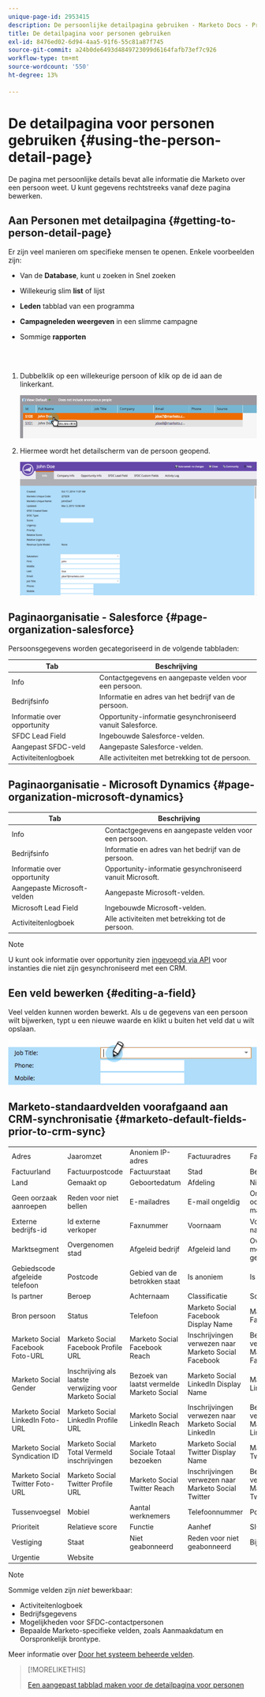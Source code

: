 ```yaml
---
unique-page-id: 2953415
description: De persoonlijke detailpagina gebruiken - Marketo Docs - Productdocumentatie
title: De detailpagina voor personen gebruiken
exl-id: 8476ed02-6d94-4aa5-91f6-55c81a87f745
source-git-commit: a24b0de6493d4849723099d6164fafb73ef7c926
workflow-type: tm+mt
source-wordcount: '550'
ht-degree: 13%

---
```


# De detailpagina voor personen gebruiken {#using-the-person-detail-page}

De pagina met persoonlijke details bevat alle informatie die Marketo over een persoon weet. U kunt gegevens rechtstreeks vanaf deze pagina bewerken.

## Aan Personen met detailpagina {#getting-to-person-detail-page}

Er zijn veel manieren om specifieke mensen te openen. Enkele voorbeelden zijn:

* Van de **Database**, kunt u zoeken in Snel zoeken
* Willekeurig slim **list** of lijst
* **Leden** tabblad van een programma
* **Campagneleden weergeven** in een slimme campagne
* Sommige **rapporten**

   <br> 

1. Dubbelklik op een willekeurige persoon of klik op de id aan de linkerkant.

   ![](assets/one-1.png)

1. Hiermee wordt het detailscherm van de persoon geopend.

   ![](assets/two-5.png)

## Paginaorganisatie - Salesforce {#page-organization-salesforce}

Persoonsgegevens worden gecategoriseerd in de volgende tabbladen:

| Tab | Beschrijving |
|---|---|
| Info | Contactgegevens en aangepaste velden voor een persoon. |
| Bedrijfsinfo | Informatie en adres van het bedrijf van de persoon. |
| Informatie over opportunity | Opportunity-informatie gesynchroniseerd vanuit Salesforce. |
| SFDC Lead Field | Ingebouwde Salesforce-velden. |
| Aangepast SFDC-veld | Aangepaste Salesforce-velden. |
| Activiteitenlogboek | Alle activiteiten met betrekking tot de persoon. |

## Paginaorganisatie - Microsoft Dynamics {#page-organization-microsoft-dynamics}

| Tab | Beschrijving |
|---|---|
| Info | Contactgegevens en aangepaste velden voor een persoon. |
| Bedrijfsinfo | Informatie en adres van het bedrijf van de persoon. |
| Informatie over opportunity | Opportunity-informatie gesynchroniseerd vanuit Microsoft. |
| Aangepaste Microsoft-velden | Aangepaste Microsoft-velden. |
| Microsoft Lead Field | Ingebouwde Microsoft-velden. |
| Activiteitenlogboek | Alle activiteiten met betrekking tot de persoon. |

>[!NOTE]
>
>U kunt ook informatie over opportunity zien [ingevoegd via API](https://developers.marketo.com/rest-api/lead-database/opportunities/) voor instanties die niet zijn gesynchroniseerd met een CRM.

## Een veld bewerken {#editing-a-field}

Veel velden kunnen worden bewerkt. Als u de gegevens van een persoon wilt bijwerken, typt u een nieuwe waarde en klikt u buiten het veld dat u wilt opslaan.

![](assets/image2015-2-27-11-3a14-3a2.png)

## Marketo-standaardvelden voorafgaand aan CRM-synchronisatie {#marketo-default-fields-prior-to-crm-sync}

|  |  |  |  |  |
|---|---|---|---|---|
| Adres | Jaaromzet | Anoniem IP-adres | Factuuradres | Factuurstad |
| Factuurland | Factuurpostcode | Factuurstaat | Stad | Bedrijfsnaam |
| Land | Gemaakt op | Geboortedatum | Afdeling | Niet bellen |
| Geen oorzaak aanroepen | Reden voor niet bellen | E-mailadres | E-mail ongeldig | Ongeldige oorzaak e-mail |
| Externe bedrijfs-id | Id externe verkoper | Faxnummer | Voornaam | Volledige naam |
| Marktsegment | Overgenomen stad | Afgeleid bedrijf | Afgeleid land | Overgenomen metropolitaans gebied |
| Gebiedscode afgeleide telefoon | Postcode | Gebied van de betrokken staat | Is anoniem | Is klant |
| Is partner | Beroep | Achternaam | Classificatie | Score |
| Bron persoon | Status | Telefoon | Marketo Social Facebook Display Name | Marketo Social Facebook ID |
| Marketo Social Facebook Foto-URL | Marketo Social Facebook Profile URL | Marketo Social Facebook Reach | Inschrijvingen verwezen naar Marketo Social Facebook | Bezoeken verwezen naar Marketo Social Facebook |
| Marketo Social Gender | Inschrijving als laatste verwijzing voor Marketo Social | Bezoek van laatst vermelde Marketo Social | Marketo Social LinkedIn Display Name | Marketo Social LinkedIn ID |
| Marketo Social LinkedIn Foto-URL | Marketo Social LinkedIn Profile URL | Marketo Social LinkedIn Reach | Inschrijvingen verwezen naar Marketo Social LinkedIn | Bezoeken verwezen naar Marketo Social LinkedIn |
| Marketo Social Syndication ID | Marketo Social Total Vermeld inschrijvingen | Marketo Sociale Totaal bezoeken | Marketo Social Twitter Display Name | Marketo Social Twitter ID |
| Marketo Social Twitter Foto-URL | Marketo Social Twitter Profile URL | Marketo Social Twitter Reach | Inschrijvingen verwezen naar Marketo Social Twitter | Bezoeken verwezen naar Marketo Social Twitter |
| Tussenvoegsel | Mobiel | Aantal werknemers | Telefoonnummer | Postcode |
| Prioriteit | Relatieve score | Functie | Aanhef | SIC-code |
| Vestiging | Staat | Niet geabonneerd | Reden voor niet geabonneerd | Bijgewerkt op |
| Urgentie | Website |  |  |  |

>[!NOTE]
>
>Sommige velden zijn _niet_ bewerkbaar:
>
>* Activiteitenlogboek
>* Bedrijfsgegevens
>* Mogelijkheden voor SFDC-contactpersonen
>* Bepaalde Marketo-specifieke velden, zoals Aanmaakdatum en Oorspronkelijk brontype.
>
>Meer informatie over [Door het systeem beheerde velden](/help/marketo/product-docs/administration/field-management/understanding-system-managed-fields.md).

>[!MORELIKETHIS]
>
>[Een aangepast tabblad maken voor de detailpagina voor personen](/help/marketo/product-docs/administration/settings/creating-a-custom-tab-for-the-person-detail-page.md)
